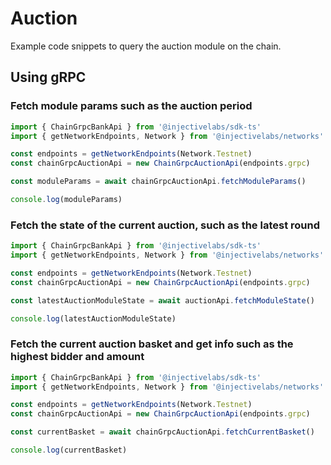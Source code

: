 # Auction

Example code snippets to query the auction module on the chain.

## Using gRPC

### Fetch module params such as the auction period

```ts
import { ChainGrpcBankApi } from '@injectivelabs/sdk-ts'
import { getNetworkEndpoints, Network } from '@injectivelabs/networks'

const endpoints = getNetworkEndpoints(Network.Testnet)
const chainGrpcAuctionApi = new ChainGrpcAuctionApi(endpoints.grpc)

const moduleParams = await chainGrpcAuctionApi.fetchModuleParams()

console.log(moduleParams)
```

### Fetch the state of the current auction, such as the latest round

```ts
import { ChainGrpcBankApi } from '@injectivelabs/sdk-ts'
import { getNetworkEndpoints, Network } from '@injectivelabs/networks'

const endpoints = getNetworkEndpoints(Network.Testnet)
const chainGrpcAuctionApi = new ChainGrpcAuctionApi(endpoints.grpc)

const latestAuctionModuleState = await auctionApi.fetchModuleState()

console.log(latestAuctionModuleState)
```

### Fetch the current auction basket and get info such as the highest bidder and amount

```ts
import { ChainGrpcBankApi } from '@injectivelabs/sdk-ts'
import { getNetworkEndpoints, Network } from '@injectivelabs/networks'

const endpoints = getNetworkEndpoints(Network.Testnet)
const chainGrpcAuctionApi = new ChainGrpcAuctionApi(endpoints.grpc)

const currentBasket = await chainGrpcAuctionApi.fetchCurrentBasket()

console.log(currentBasket)
```
